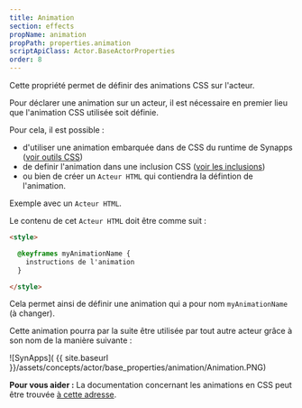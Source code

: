 ```yaml
---
title: Animation
section: effects
propName: animation
propPath: properties.animation
scriptApiClass: Actor.BaseActorProperties
order: 8
---
```


Cette propriété permet de définir des animations CSS sur l'acteur.

Pour déclarer une animation sur un acteur, il est nécessaire en premier lieu que l'animation CSS utilisée soit définie.

Pour cela, il est possible : 
- d'utiliser une animation embarquée dans de CSS du runtime de Synapps ([voir outils CSS]())
- de definir l'animation dans une inclusion CSS ([voir les inclusions]())
- ou bien de créer un `Acteur HTML` qui contiendra la défintion de l'animation.

Exemple avec un `Acteur HTML`.

Le contenu de cet `Acteur HTML` doit être comme suit :
```html
<style>

  @keyframes myAnimationName {
    instructions de l'animation
  }

</style>
```

Cela permet ainsi de définir une animation qui a pour nom `myAnimationName` (à changer).

Cette animation pourra par la suite être utilisée par tout autre acteur grâce à son nom de la manière suivante :

![SynApps]( {{ site.baseurl }}/assets/concepts/actor/base_properties/animation/Animation.PNG)



**Pour vous aider :**
La documentation concernant les animations en CSS peut être trouvée [à cette adresse](https://developer.mozilla.org/fr/docs/Web/CSS/animation).

